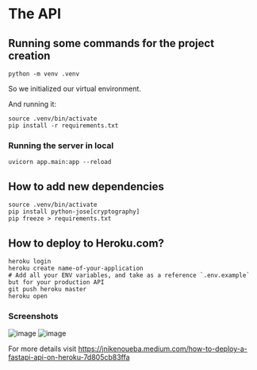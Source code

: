# The API

## Running some commands for the project creation

```
python -m venv .venv
```

So we initialized our virtual environment.

And running it:

```
source .venv/bin/activate
pip install -r requirements.txt
```

### Running the server in local

```
uvicorn app.main:app --reload
```

## How to add new dependencies

```shell
source .venv/bin/activate
pip install python-jose[cryptography]
pip freeze > requirements.txt
```

## How to deploy to Heroku.com?

```
heroku login
heroku create name-of-your-application
# Add all your ENV variables, and take as a reference `.env.example` but for your production API
git push heroku master
heroku open
```

### Screenshots

![image](https://github.com/user-attachments/assets/3b282a00-111b-4326-af10-0161a9955c30)
![image](https://github.com/user-attachments/assets/949934ea-195a-499f-be1e-38f491663cbb)

For more details visit https://jnikenoueba.medium.com/how-to-deploy-a-fastapi-api-on-heroku-7d805cb83ffa
